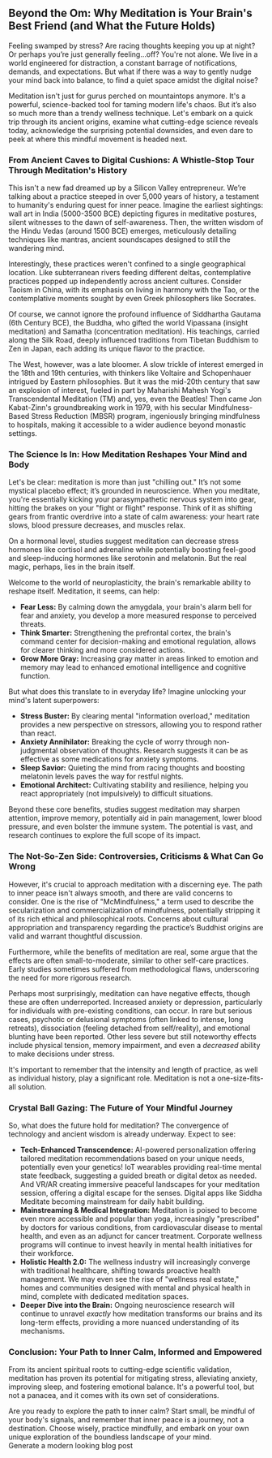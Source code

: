 ## Beyond the Om: Why Meditation is Your Brain's Best Friend (and What the Future Holds)

Feeling swamped by stress? Are racing thoughts keeping you up at night? Or perhaps you’re just generally feeling…off? You're not alone. We live in a world engineered for distraction, a constant barrage of notifications, demands, and expectations. But what if there was a way to gently nudge your mind back into balance, to find a quiet space amidst the digital noise?

Meditation isn't just for gurus perched on mountaintops anymore. It's a powerful, science-backed tool for taming modern life's chaos. But it’s also so much more than a trendy wellness technique. Let's embark on a quick trip through its ancient origins, examine what cutting-edge science reveals today, acknowledge the surprising potential downsides, and even dare to peek at where this mindful movement is headed next.

### From Ancient Caves to Digital Cushions: A Whistle-Stop Tour Through Meditation's History

This isn't a new fad dreamed up by a Silicon Valley entrepreneur. We’re talking about a practice steeped in over 5,000 years of history, a testament to humanity's enduring quest for inner peace. Imagine the earliest sightings: wall art in India (5000-3500 BCE) depicting figures in meditative postures, silent witnesses to the dawn of self-awareness. Then, the written wisdom of the Hindu Vedas (around 1500 BCE) emerges, meticulously detailing techniques like mantras, ancient soundscapes designed to still the wandering mind.

Interestingly, these practices weren't confined to a single geographical location. Like subterranean rivers feeding different deltas, contemplative practices popped up independently across ancient cultures. Consider Taoism in China, with its emphasis on living in harmony with the Tao, or the contemplative moments sought by even Greek philosophers like Socrates.

Of course, we cannot ignore the profound influence of Siddhartha Gautama (6th Century BCE), the Buddha, who gifted the world Vipassana (insight meditation) and Samatha (concentration meditation). His teachings, carried along the Silk Road, deeply influenced traditions from Tibetan Buddhism to Zen in Japan, each adding its unique flavor to the practice.

The West, however, was a late bloomer. A slow trickle of interest emerged in the 18th and 19th centuries, with thinkers like Voltaire and Schopenhauer intrigued by Eastern philosophies. But it was the mid-20th century that saw an explosion of interest, fueled in part by Maharishi Mahesh Yogi's Transcendental Meditation (TM) and, yes, even the Beatles\! Then came Jon Kabat-Zinn's groundbreaking work in 1979, with his secular Mindfulness-Based Stress Reduction (MBSR) program, ingeniously bringing mindfulness to hospitals, making it accessible to a wider audience beyond monastic settings.

### The Science Is In: How Meditation Reshapes Your Mind and Body

Let's be clear: meditation is more than just "chilling out." It’s not some mystical placebo effect; it’s grounded in neuroscience. When you meditate, you're essentially kicking your parasympathetic nervous system into gear, hitting the brakes on your "fight or flight" response. Think of it as shifting gears from frantic overdrive into a state of calm awareness: your heart rate slows, blood pressure decreases, and muscles relax.

On a hormonal level, studies suggest meditation can decrease stress hormones like cortisol and adrenaline while potentially boosting feel-good and sleep-inducing hormones like serotonin and melatonin. But the real magic, perhaps, lies in the brain itself.

Welcome to the world of neuroplasticity, the brain's remarkable ability to reshape itself. Meditation, it seems, can help:

* **Fear Less:** By calming down the amygdala, your brain's alarm bell for fear and anxiety, you develop a more measured response to perceived threats.  
* **Think Smarter:** Strengthening the prefrontal cortex, the brain's command center for decision-making and emotional regulation, allows for clearer thinking and more considered actions.  
* **Grow More Gray:** Increasing gray matter in areas linked to emotion and memory may lead to enhanced emotional intelligence and cognitive function.

But what does this translate to in everyday life? Imagine unlocking your mind's latent superpowers:

* **Stress Buster:** By clearing mental "information overload," meditation provides a new perspective on stressors, allowing you to respond rather than react.  
* **Anxiety Annihilator:** Breaking the cycle of worry through non-judgmental observation of thoughts. Research suggests it can be as effective as some medications for anxiety symptoms.  
* **Sleep Savior:** Quieting the mind from racing thoughts and boosting melatonin levels paves the way for restful nights.  
* **Emotional Architect:** Cultivating stability and resilience, helping you react appropriately (not impulsively) to difficult situations.

Beyond these core benefits, studies suggest meditation may sharpen attention, improve memory, potentially aid in pain management, lower blood pressure, and even bolster the immune system. The potential is vast, and research continues to explore the full scope of its impact.

### The Not-So-Zen Side: Controversies, Criticisms & What Can Go Wrong

However, it's crucial to approach meditation with a discerning eye. The path to inner peace isn't always smooth, and there are valid concerns to consider. One is the rise of "McMindfulness," a term used to describe the secularization and commercialization of mindfulness, potentially stripping it of its rich ethical and philosophical roots. Concerns about cultural appropriation and transparency regarding the practice’s Buddhist origins are valid and warrant thoughtful discussion.

Furthermore, while the benefits of meditation are real, some argue that the effects are often small-to-moderate, similar to other self-care practices. Early studies sometimes suffered from methodological flaws, underscoring the need for more rigorous research.

Perhaps most surprisingly, meditation can have negative effects, though these are often underreported. Increased anxiety or depression, particularly for individuals with pre-existing conditions, can occur. In rare but serious cases, psychotic or delusional symptoms (often linked to intense, long retreats), dissociation (feeling detached from self/reality), and emotional blunting have been reported. Other less severe but still noteworthy effects include physical tension, memory impairment, and even a *decreased* ability to make decisions under stress.

It's important to remember that the intensity and length of practice, as well as individual history, play a significant role. Meditation is not a one-size-fits-all solution.

### Crystal Ball Gazing: The Future of Your Mindful Journey

So, what does the future hold for meditation? The convergence of technology and ancient wisdom is already underway. Expect to see:

* **Tech-Enhanced Transcendence:** AI-powered personalization offering tailored meditation recommendations based on your unique needs, potentially even your genetics\! IoT wearables providing real-time mental state feedback, suggesting a guided breath or digital detox as needed. And VR/AR creating immersive peaceful landscapes for your meditation session, offering a digital escape for the senses. Digital apps like Siddha Meditate becoming mainstream for daily habit building.  
* **Mainstreaming & Medical Integration:** Meditation is poised to become even more accessible and popular than yoga, increasingly "prescribed" by doctors for various conditions, from cardiovascular disease to mental health, and even as an adjunct for cancer treatment. Corporate wellness programs will continue to invest heavily in mental health initiatives for their workforce.  
* **Holistic Health 2.0:** The wellness industry will increasingly converge with traditional healthcare, shifting towards proactive health management. We may even see the rise of "wellness real estate," homes and communities designed with mental and physical health in mind, complete with dedicated meditation spaces.  
* **Deeper Dive into the Brain:** Ongoing neuroscience research will continue to unravel *exactly* how meditation transforms our brains and its long-term effects, providing a more nuanced understanding of its mechanisms.

### Conclusion: Your Path to Inner Calm, Informed and Empowered

From its ancient spiritual roots to cutting-edge scientific validation, meditation has proven its potential for mitigating stress, alleviating anxiety, improving sleep, and fostering emotional balance. It's a powerful tool, but not a panacea, and it comes with its own set of considerations.

Are you ready to explore the path to inner calm? Start small, be mindful of your body's signals, and remember that inner peace is a journey, not a destination. Choose wisely, practice mindfully, and embark on your own unique exploration of the boundless landscape of your mind.  
Generate a modern looking blog post

